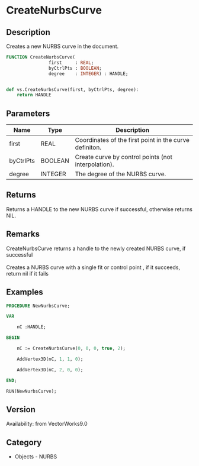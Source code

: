 # CreateNurbsCurve

## Description
Creates a new NURBS curve in the document. 

```pascal
FUNCTION CreateNurbsCurve(
				first     : REAL;
				byCtrlPts : BOOLEAN;
				degree    : INTEGER) : HANDLE;
```

```python

def vs.CreateNurbsCurve(first, byCtrlPts, degree):
    return HANDLE
```

## Parameters
|Name|Type|Description|
|---|---|---|
|first|REAL|Coordinates of the first point in the curve definiton.|
|byCtrlPts|BOOLEAN|Create curve by control points (not interpolation).|
|degree|INTEGER|The degree of the NURBS curve.|

## Returns
Returns a HANDLE to the new NURBS curve if successful, otherwise returns NIL.

## Remarks
CreateNurbsCurve returns a handle to the newly created NURBS curve, if successful<BR>
<BR>
Creates a NURBS curve with a single fit or control point , if it succeeds, return nil if it fails

## Examples
```pascal
PROCEDURE NewNurbsCurve;

VAR

	nC :HANDLE;

BEGIN

	nC := CreateNurbsCurve(0, 0, 0, true, 2);

	AddVertex3D(nC, 1, 1, 0);

	AddVertex3D(nC, 2, 0, 0);

END;

RUN(NewNurbsCurve);


```

## Version
Availability: from VectorWorks9.0
## Category
* Objects - NURBS


